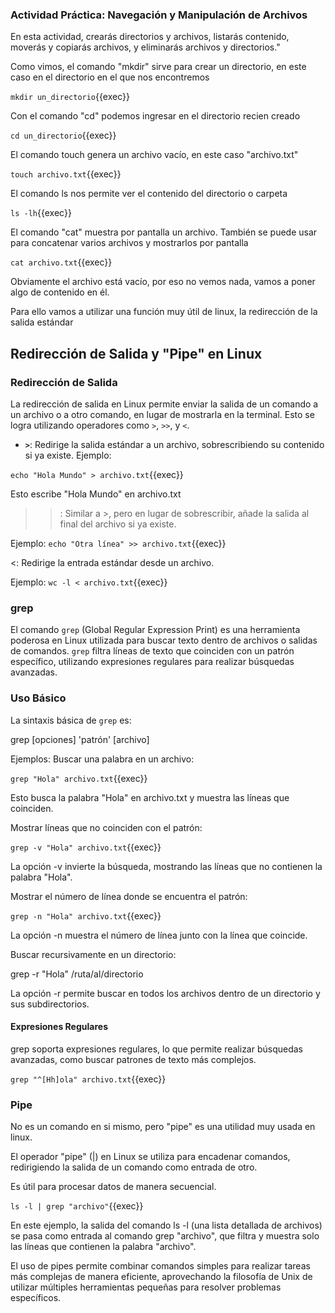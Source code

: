 ### Actividad Práctica: Navegación y Manipulación de Archivos

En esta actividad, crearás directorios y archivos, listarás contenido, moverás y copiarás archivos, y eliminarás archivos y directorios."

Como vimos, el comando "mkdir" sirve para crear un directorio, en este caso en el directorio en el que nos encontremos

`mkdir un_directorio`{{exec}}

Con el comando "cd" podemos ingresar en el directorio recien creado

`cd un_directorio`{{exec}}

El comando touch genera un archivo vacío, en este caso "archivo.txt"

`touch archivo.txt`{{exec}}

El comando ls nos permite ver el contenido del directorio o carpeta

`ls -lh`{{exec}}

El comando "cat" muestra por pantalla un archivo. También se puede usar para concatenar varios archivos y mostrarlos por pantalla

`cat archivo.txt`{{exec}}

Obviamente el archivo está vacío, por eso no vemos nada, vamos a poner algo de contenido en él.

Para ello vamos a utilizar una función muy útil de linux, la redirección de la salida estándar

## Redirección de Salida y "Pipe" en Linux

### Redirección de Salida
La redirección de salida en Linux permite enviar la salida de un comando a un archivo o a otro comando, en lugar de mostrarla en la terminal. Esto se logra utilizando operadores como `>`, `>>`, y `<`.

- **`>`**: Redirige la salida estándar a un archivo, sobrescribiendo su contenido si ya existe. Ejemplo:
  
`echo "Hola Mundo" > archivo.txt`{{exec}}

Esto escribe "Hola Mundo" en archivo.txt

>>: Similar a >, pero en lugar de sobrescribir, añade la salida al final del archivo si ya existe. 

Ejemplo:
`echo "Otra línea" >> archivo.txt`{{exec}}

<: Redirige la entrada estándar desde un archivo. 

Ejemplo:
`wc -l < archivo.txt`{{exec}}

### grep

El comando `grep` (Global Regular Expression Print) es una herramienta poderosa en Linux utilizada para buscar texto dentro de archivos o salidas de comandos. `grep` filtra líneas de texto que coinciden con un patrón específico, utilizando expresiones regulares para realizar búsquedas avanzadas.

### Uso Básico
La sintaxis básica de `grep` es:

grep [opciones] 'patrón' [archivo]

Ejemplos:
Buscar una palabra en un archivo:

`grep "Hola" archivo.txt`{{exec}}

Esto busca la palabra "Hola" en archivo.txt y muestra las líneas que coinciden.

Mostrar líneas que no coinciden con el patrón:

`grep -v "Hola" archivo.txt`{{exec}}

La opción -v invierte la búsqueda, mostrando las líneas que no contienen la palabra "Hola".

Mostrar el número de línea donde se encuentra el patrón:

`grep -n "Hola" archivo.txt`{{exec}}

La opción -n muestra el número de línea junto con la línea que coincide.

Buscar recursivamente en un directorio:

grep -r "Hola" /ruta/al/directorio

La opción -r permite buscar en todos los archivos dentro de un directorio y sus subdirectorios.

#### Expresiones Regulares

grep soporta expresiones regulares, lo que permite realizar búsquedas avanzadas, como buscar patrones de texto más complejos.

`grep "^[Hh]ola" archivo.txt`{{exec}}


### Pipe

No es un comando en si mismo, pero "pipe" es una utilidad muy usada en linux.

El operador "pipe" (|) en Linux se utiliza para encadenar comandos, redirigiendo la salida de un comando como entrada de otro. 

Es útil para procesar datos de manera secuencial.

`ls -l | grep "archivo"`{{exec}}

En este ejemplo, la salida del comando ls -l (una lista detallada de archivos) se pasa como entrada al comando grep "archivo", que filtra y muestra solo las líneas que contienen la palabra "archivo".

El uso de pipes permite combinar comandos simples para realizar tareas más complejas de manera eficiente, aprovechando la filosofía de Unix de utilizar múltiples herramientas pequeñas para resolver problemas específicos.



